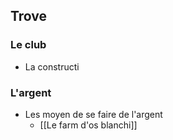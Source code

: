 

## Trove

### Le club
- La constructi

### L'argent
- Les moyen de se faire de l'argent
	- [[Le farm d'os blanchi]]